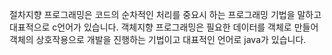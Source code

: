 절차지향 프로그래밍은 코드의 순차적인 처리를 중요시 하는 프로그래밍 기법을 말하고 대표적으로 c언어가 있습니다.
객체지향 프로그래밍은 필요한 데이터를 객체로 만들어 객체의 상호작용으로 개발을 진행하는 기법이고 대표적인 언어로 java가 있습니다.

